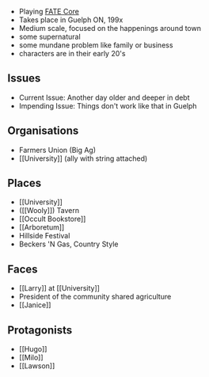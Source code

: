 - Playing [FATE Core](https://fate-srd.com/fate-core)
- Takes place in Guelph ON, 199x
- Medium scale, focused on the happenings around town
- some supernatural 
- some mundane problem like family or business
- characters are in their early 20's

## Issues

- Current Issue: Another day older and deeper in debt
- Impending Issue: Things don't work like that in Guelph

## Organisations 

- Farmers Union (Big Ag)
- [[University]] (ally with string attached)

## Places
- [[University]] 
-  ([[Wooly]]) Tavern
- [[Occult Bookstore]]
- [[Arboretum]]
- Hillside Festival
- Beckers 'N Gas, Country Style

## Faces
- [[Larry]] at [[University]]
- President of the community shared agriculture
- [[Janice]]

## Protagonists
- [[Hugo]]
- [[Milo]]
- [[Lawson]]
